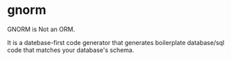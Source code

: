 # gnorm
GNORM is Not an ORM.

It is a datebase-first code generator that generates boilerplate database/sql code that matches your database's schema.

